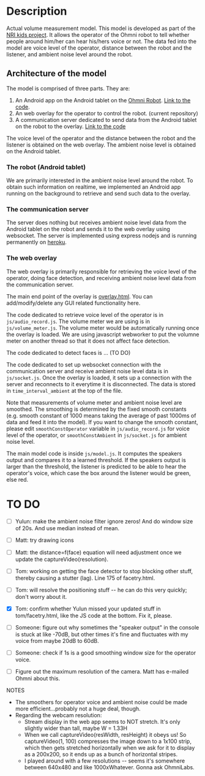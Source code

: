 # Description
Actual volume measurement model. This model is developed as part of the [NRI kids project](http://robotics.usc.edu/interaction/sponsors/desc.php?name=nrikids). It allows the operator of the Ohmni robot to tell whether people around him/her can hear his/hers voice or not. The data fed into the model are voice level of the operator, distance between the robot and the listener, and ambient noise level around the robot.

## Architecture of the model
The model is comprised of three parts. They are:
1. An Android app on the Android tablet on the [Ohmni Robot](https://ohmnilabs.com/). [Link to the code](https://github.com/lunjohnzhang/BackgroundAmbientSoundRecorder).
2. An web overlay for the operator to control the robot. (current repository)
3. A communication server dedicated to send data from the Android tablet on the robot to the overlay. [Link to the code](https://github.com/lunjohnzhang/ohmni_android_comm_server)

The voice level of the operator and the distance between the robot and the listener is obtained on the web overlay. The ambient noise level is obtained on the Android tablet.

### The robot (Android tablet)
We are primarily interested in the ambient noise level around the robot. To obtain such information on realtime, we implemented an Android app running on the background to retrieve and send such data to the overlay.

### The communication server
The server does nothing but receives ambient noise level data from the Android tablet on the robot and sends it to the web overlay using websocket. The server is implemented using express nodejs and is running permanently on [heroku](https://www.heroku.com/home).

### The web overlay
The web overlay is primarily responsible for retrieving the voice level of the operator, doing face detection, and receiving ambient noise level data from the communication server.

The main end point of the overlay is [overlay.html](https://nri-kids-interaction-lab.github.io/actual_model/overlay.html). You can add/modify/delete any GUI related functionality here.

The code dedicated to retrieve voice level of the operator is in `js/audio_record.js`. The volume meter we are using is in `js/volume_meter.js`. The volume meter would be automatically running once the overlay is loaded. We are using javascript webworker to put the volumne meter on another thread so that it does not affect face detection.

The code dedicated to detect faces is ... (TO DO)

The code dedicated to set up websocket connection with the communication server and receive ambient noise level data is in `js/socket.js`. Once the overlay is loaded, it sets up a connection with the server and reconnects to it everytime it is disconnected. The data is stored in `time_interval_ambient` at the top of the file.

Note that measurements of volume meter and ambient noise level are smoothed. The smoothing is determined by the fixed smooth constants (e.g. smooth constant of 1000 means taking the average of past 1000ms of data and feed it into the model). If you want to change the smooth constant, please edit `smoothConstOperator` variable in `js/audio_record.js` for voice level of the operator, or `smoothConstAmbient` in `js/socket.js` for ambient noise level.

The main model code is inside `js/model.js`. It computes the speakers output and compares it to a learned threshold. If the speakers output is larger than the threshold, the listener is predicted to be able to hear the operator's voice, which case the box around the listener would be green, else red.

# TO DO
- [ ] Yulun: make the ambient noise filter ignore zeros! And do window size of 20s. And use median instead of mean.

- [ ] Matt: try drawing icons
- [ ] Matt: the distance=f(face) equation will need adjustment once we update the captureVideo(resolution). 

- [ ] Tom: working on getting the face detector to stop blocking other stuff, thereby causing a stutter (lag). Line 175 of facetry.html.
- [ ] Tom: will resolve the positioning stuff -- he can do this very quickly; don't worry about it.
- [x] Tom: confirm whether Yulun missed your updated stuff in tom/facetry.html, like the JS code at the bottom. Fix it, please.

- [ ] Someone: figure out why sometimes the "speaker output" in the console is stuck at like -70dB, but other times it's fine and fluctuates with my voice from maybe 20dB to 60dB. 
- [ ] Someone: check if 1s is a good smoothing window size for the operator voice.

- [ ] Figure out the maximum resolution of the camera. Matt has e-mailed Ohmni about this.


NOTES
* The smoothers for operator voice and ambient noise could be made more efficient...probably not a huge deal, though.
* Regarding the webcam resolution:
	* Stream display in the web app seems to NOT stretch. It's only slightly wider than tall, maybe W = 1.33H
	* When we call captureVideo(resWidth, resHeight) it obeys us! So captureVideo(1, 100) compresses the image down to a 1x100 strip, which then gets stretched horizontally when we ask for it to display as a 200x200, so it ends up as a bunch of horizontal stripes.
	* I played around with a few resolutions -- seems it's somewhere between 640x480 and like 1000xWhatever. Gonna ask OhmniLabs.
